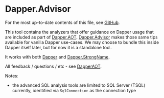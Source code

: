﻿# Dapper.Advisor

For the most up-to-date contents of this file, see [GitHub](https://github.com/DapperLib/DapperAOT/blob/main/src/Dapper.Advisor/readme.md).

This tool contains the analyzers that offer guidance on Dapper usage that are included as part of [Dapper.AOT](https://www.nuget.org/packages/Dapper.AOT).
[Dapper.Advisor](https://www.nuget.org/packages/Dapper.Advisor) makes those same tips available for vanilla Dapper use-cases. We may choose to bundle
this inside Dapper itself later, but for now it is a standalone tool.

It works with both [Dapper](https://www.nuget.org/packages/Dapper) and [Dapper.StrongName](https://www.nuget.org/packages/Dapper.StrongName).

All feedback / questions / etc - see [DapperAOT](https://github.com/DapperLib/DapperAOT/).

Notes:

- the advanced SQL analysis tools are limited to SQL Server (TSQL) currently, identified via `SqlConnection` as the connection type
